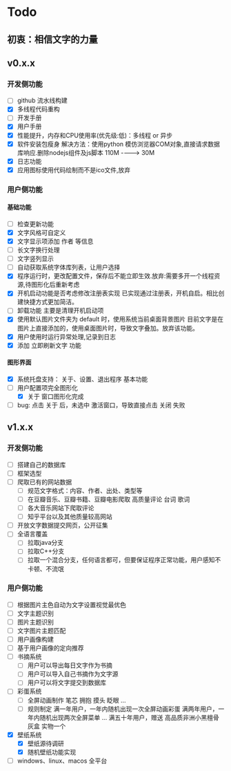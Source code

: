 # Todo

## 初衷：相信文字的力量

## v0.x.x

### 开发侧功能

- [ ] github 流水线构建
- [x] 多线程代码重构
- [ ] 开发手册
- [x] 用户手册
- [x] 性能提升，内存和CPU使用率(优先级:低)：多线程 or 异步
- [x] 软件安装包瘦身
      解决方法：使用python 模仿浏览器COM对象,直接请求数据库响应.删除nodejs组件及js脚本 110M ----> 30M
- [x] 日志功能
- [x] 应用图标使用代码绘制而不是ico文件,放弃

### 用户侧功能

#### 基础功能

- [ ] 检查更新功能
- [x] 文字风格可自定义
- [x] 文字显示项添加 作者 等信息
- [ ] 长文字换行处理
- [ ] 文字竖列显示
- [ ] 自动获取系统字体库列表，让用户选择
- [x] 程序运行时，更改配置文件，保存后不能立即生效.放弃:需要多开一个线程资源,待图形化后重新考虑
- [x] 开机启动功能是否考虑修改注册表实现
    已实现通过注册表，开机自启。相比创建快捷方式更加简洁。
- [ ] 卸载功能 主要是清理开机启动项
- [x] 使用默认图片文件夹为 default 时，使用系统当前桌面背景图片
    目前文字是在图片上直接添加的，使用桌面图片时，导致文字叠加。放弃该功能。
- [x] 用户使用时运行异常处理,记录到日志
- [x] 添加 立即刷新文字 功能

#### 图形界面

- [x] 系统托盘支持： 关于、设置、退出程序 基本功能
- [ ] 用户配置项完全图形化
  - [x] 关于 窗口图形化完成
- [ ] bug: 点击 关于 后，未选中 激活窗口，导致直接点击 关闭 失败

## v1.x.x

### 开发侧功能

- [ ] 搭建自己的数据库
- [ ] 框架选型
- [ ] 爬取已有的网站数据
  - [ ] 规范文字格式：内容、作者、出处、类型等
  - [ ] 在豆瓣音乐、豆瓣书籍、豆瓣电影爬取 高质量评论 台词 歌词
  - [ ] 各大音乐网站下爬取评论
  - [ ] 知乎平台以及其他质量较高网站
- [ ] 开放文字数据提交网页，公开征集
- [ ] 全语言覆盖
  - [ ] 拉取java分支
  - [ ] 拉取C++分支
  - [ ] 拉取一个混合分支，任何语言都可，但要保证程序正常功能，用户感知不卡顿、不流氓

### 用户侧功能

- [ ] 根据图片主色自动为文字设置视觉最优色
- [ ] 文字主题识别
- [ ] 图片主题识别
- [ ] 文字图片主题匹配
- [ ] 用户画像构建
- [ ] 基于用户画像的定向推荐
- [ ] 书摘系统
  - [ ] 用户可以导出每日文字作为书摘
  - [ ] 用户可以导入自己书摘作为文字源
  - [ ] 用户可以将文字提交到数据库
- [ ] 彩蛋系统
  - [ ] 全屏动画制作 笔芯 拥抱 摸头 眨眼 ...
  - [ ] 规则制定
        满一年用户，一年内随机出现一次全屏动画彩蛋
        满两年用户，一年内随机出现两次全屏菜单
        ...
        满五十年用户，赠送 高品质非洲小黑檀骨灰盒 实物一个
- [x] 壁纸系统
  - [x] 壁纸源待调研
  - [x] 随机壁纸功能实现
- [ ] windows、linux、macos 全平台
